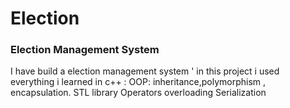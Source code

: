 # Election
### Election Management System

I have build a election management system ' in this project i used everything i learned in c++ :
OOP: inheritance,polymorphism , encapsulation.
STL library
Operators overloading
Serialization
